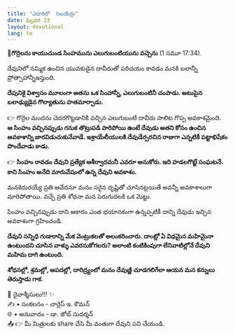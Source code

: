 ```yaml
---
title: "ఎడారిలో  సెలయేర్లు"
date: ఫిబ్రవరి 23
layout: devotional
lang: te
---
```


**📖గొర్రెలను కాయుచుండ సింహమును ఎలుగుబంటియును వచ్చెను**
(1 సమూ 17:34).

దేవునిలో నమ్మిక  ఉంచిన యువకుడైన దావీదుతో పరిచయం కావడం మనకి బలాన్నీ ప్రోత్సాహాన్నీఇస్తుంది. 

**దేపునికై విశ్వాసం మూలంగా అతను ఒక సింహాన్నీ, ఎలుగుబంటినీ చంపాడు. అటుపైన బలాఢ్యుడైన గొల్యాతును హతమార్చాడు.**

👉  గొర్రెల మందను చెదరగొట్టడానికి వచ్చిన ఎలుగుబంటి దావీదు పాలిట గొప్ప అవకాశమైంది. 
**ఆ సింహం  వచ్చినప్పుడు గనుక తొట్రుపడి పారిపోయి ఉంటే దేవుడు అతని కోసం ఉంచిన అవకాశాన్ని జారవిడుచుకునేవాడే. ఇశ్రాయేలీయులకి దేవుడేర్పరచిన రాజుగా ఎన్నటికీ పట్టాభిషేకం పొందేవాడు కాడు.**

👉 **సింహం రావడం దేవుని ప్రత్యేక ఆశీర్వాదమనీ ఎవరూ అనుకోరు. ఇది హడలగొట్టే సంఘటనే. కాని సింహం అనేది మారువేషంలో ఉన్న దేవుని అవకాశం.**

 మనకెదురయ్యే ప్రతి ఆవేదనూ మనం సరైన దృష్టితో చూసినట్లయితే అవన్నీ అవకాశాలుగా మారిపోతాయి. వచ్చే ప్రతి శోధనా మన పెరుగుదలకి ఒక మెట్టు.

సింహం వచ్చినప్పుడు దాని ఆకారం ఎంత భయానకంగా ఉన్నప్పటికీ దాన్ని దేవుడు ఇచ్చిన అవకాశంగా గ్రహించండి. 

**దేవుని సన్నిధి గుడారాన్ని మేక వెంట్రుకలతో అలంకరించారు. దాంట్లో ఏ విధమైన మహిమైనా ఉంటుందని చూసిన వాళ్ళు ఎవరనుకోగలరు? అలాంటి కంటికింపుగా లేనివాటిల్లోనే దేవుని మహిమ దాగి ఉంటుంది.**

 **శోధనల్లో, శ్రమల్లో, ఆపదల్లో, దారిద్ర్యంలో మనం దేవుణ్ణి చూడగలిగేలా ఆయన మన కన్నులు తెరుస్తాడు గాక.**

<div class="blessing">🙏 <span class="bless-text">దైవాశ్శీసులు!!!</span> ✨</div>

<div class="credit">✍️ <span class="credit-text">▪ సంకలనం - చార్లెస్ ఇ. కౌమన్</span></div>
<div class="credit">🌐 <span class="credit-text">▪ అనువాదం - డా. జోబ్ సుదర్శన్</span></div>


<div class="share">📤 👉 <span class="share-text">మీ మిత్రులకు share చేసి మీ వంతుగా దేవుని పని చేయండి.</span></div>
